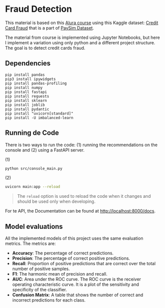 # Fraud Detection

This material is based on this [Alura course](https://cursos.alura.com.br/course/modelos-preditivos-dados-deteccao-fraude) using this Kaggle dataset: [Credit Card Fraud](https://www.kaggle.com/datasets/gopalmahadevan/fraud-detection-example) that is a part of [PaySim Dataset](https://www.researchgate.net/publication/313138956_PAYSIM_A_FINANCIAL_MOBILE_MONEY_SIMULATOR_FOR_FRAUD_DETECTION).

The material from course is implemented using Jupyter Notebooks, but here I implement a variation using only python and a different project structure. The goal is to detect credit cards fraud.

## Dependencies

```    
pip install pandas 
pip3 install ipywidgets
pip install pandas-profiling
pip install numpy 
pip install fastapi
pip install requests
pip install sklearn
pip install joblib
pip install pydantic
pip install "uvicorn[standard]"
pip install -U imbalanced-learn
```

## Running de Code

There is two ways to run the code: (1) running the recommendations on the console and (2) using a FastAPI server.

(1)
```bash
python src/console_main.py
```

(2)
```bash
uvicorn main:app --reload
```

> The `reload` option is used to reload the code when it changes and should be used only when developing.

For te API, the Documentation can be found at [http://localhost:8000/docs](http://localhost:8000/docs).

## Model evaluations

All the implemented models of this project uses the same evaluation metrics. The metrics are:

* **Accuracy**: The percentage of correct predictions.
* **Precision**: The percentage of correct positive predictions.
* **Recall**: Proportion of positive predictions that are correct over the total number of positive samples.
* **F1**: The harmonic mean of precision and recall.
* **AUC**: Area under the ROC curve. The ROC curve is the receiver operating characteristic curve. It is a plot of the sensitivity and specificity of the classifier.
* **Confusion Matrix**: A table that shows the number of correct and incorrect predictions for each class.